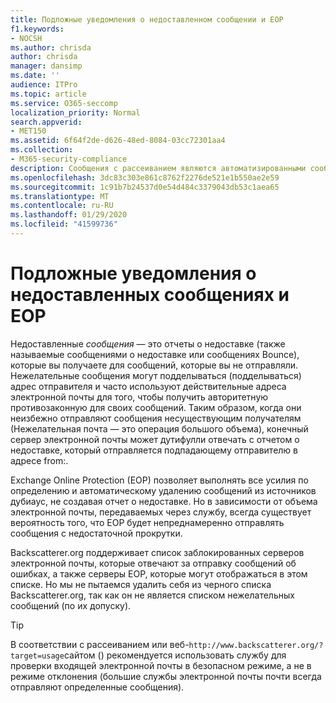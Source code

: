 ```yaml
---
title: Подложные уведомления о недоставленном сообщении и EOP
f1.keywords:
- NOCSH
ms.author: chrisda
author: chrisda
manager: dansimp
ms.date: ''
audience: ITPro
ms.topic: article
ms.service: O365-seccomp
localization_priority: Normal
search.appverid:
- MET150
ms.assetid: 6f64f2de-d626-48ed-8084-03cc72301aa4
ms.collection:
- M365-security-compliance
description: Сообщения с рассеиванием являются автоматизированными сообщениями, которые отправляются на подложные адреса электронной почты. DNSBL указывает серверы, которые отправляют сообщения с небольшими отрезками (которые могут включать множество допустимых источников электронной почты). Так как он не является списком нежелательной почты, мы не пытаемся удалить себя из DNSBL.
ms.openlocfilehash: 3dc83c303e861c8762f2276de521e1b550ae2e59
ms.sourcegitcommit: 1c91b7b24537d0e54d484c3379043db53c1aea65
ms.translationtype: MT
ms.contentlocale: ru-RU
ms.lasthandoff: 01/29/2020
ms.locfileid: "41599736"
---
```

# <a name="backscatter-messages-and-eop"></a>Подложные уведомления о недоставленных сообщениях и EOP

Недоставленные *сообщения* — это отчеты о недоставке (также называемые сообщениями о недоставке или сообщениях Bounce), которые вы получаете для сообщений, которые вы не отправляли. Нежелательные сообщения могут подделываться (подделываться) адрес отправителя и часто используют действительные адреса электронной почты для того, чтобы получить авторитетную противозаконную для своих сообщений. Таким образом, когда они неизбежно отправляют сообщения несуществующим получателям (Нежелательная почта — это операция большого объема), конечный сервер электронной почты может дутифулли отвечать с отчетом о недоставке, который отправляется подпадающему отправителю в адресе from:.

Exchange Online Protection (EOP) позволяет выполнять все усилия по определению и автоматическому удалению сообщений из источников дубиаус, не создавая отчет о недоставке. Но в зависимости от объема электронной почты, передаваемых через службу, всегда существует вероятность того, что EOP будет непреднамеренно отправлять сообщения с недостаточной прокрутки.

Backscatterer.org поддерживает список заблокированных серверов электронной почты, которые отвечают за отправку сообщений об ошибках, а также серверы EOP, которые могут отображаться в этом списке. Но мы не пытаемся удалить себя из черного списка Backscatterer.org, так как он не является списком нежелательных сообщений (по их допуску).

> [!TIP]
> В соответствии с рассеиванием или веб-`http://www.backscatterer.org/?target=usage`сайтом () рекомендуется использовать службу для проверки входящей электронной почты в безопасном режиме, а не в режиме отклонения (большие службы электронной почты почти всегда отправляют определенные сообщения).

